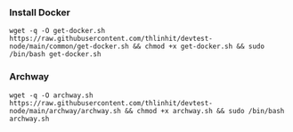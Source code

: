 
### Install Docker
`wget -q -O get-docker.sh https://raw.githubusercontent.com/thlinhit/devtest-node/main/common/get-docker.sh && chmod +x get-docker.sh && sudo /bin/bash get-docker.sh`


### Archway
`wget -q -O archway.sh https://raw.githubusercontent.com/thlinhit/devtest-node/main/archway/archway.sh && chmod +x archway.sh && sudo /bin/bash archway.sh`